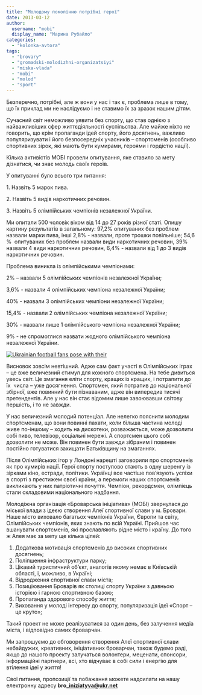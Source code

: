 ```yaml
---
title: "Молодому поколінню потрібні герої"
date: 2013-03-12
author: 
  username: "mobi"
  display_name: "Марина Рубайло"
categories: 
  - "kolonka-avtora"
tags: 
  - "brovary"
  - "gromadski-molodizhni-organizatsiyi"
  - "miska-vlada"
  - "mobi"
  - "molod"
  - "sport"
---
```


Безперечно, потрібні, але ж вони у нас і так є, проблема лише в тому, що їх приклад ми не наслідуємо і не ставимо їх за зразок нашим дітям.

Cучасний світ неможливо уявити без спорту, що став однією з найважливіших сфер життєдіяльності суспільства. Але майже ніхто не говорить, що крім пропаганди ідей спорту, його досягнень, важливо популяризувати і його безпосередніх учасників – спортсменів (особливо спортивних зірок, які мають бути кумирами, героями і гордістю нації).

Кілька активістів МОБІ провели опитування, яке ставило за мету дізнатися, чи знає молодь своїх героїв.

У опитуванні було всього три питання:

1\. Назвіть 5 марок пива.

2\. Назвіть 5 видів наркотичних речовин.

3\. Назвіть 5 олімпійських чемпіонів незалежної України.

Ми опитали 500 чоловік віком від 14 до 27 років різної статі. Опишу картину результатів в загальному: 97,2% опитуваних без проблем назвали марки пива, інші 2,8% - назвали, проте трошки повільніше; 54,6 %  опитуваних без проблем назвали види наркотичних речовин, 39% назвали 4 види наркотичних речовин, 6,4% - назвали від 1 до 3 видів наркотичних речовин.

Проблема виникла із олімпійськими чемпіонами:

2% – назвали 5 олімпійських чемпіонів незалежної України;

3,6% - назвали 4 олімпійських чемпіона незалежної України;

40% - назвали 3 олімпійських чемпіони незалежної України;

15,4% - назвали 2 олімпійських чемпіона незалежної України;

30% - назвали лише 1 олімпійського чемпіона незалежної України;

9% - не спромоглися назвати жодного олімпійського чемпіона незалежної України.

[![Ukrainian football fans pose with their](https://mpz.brovary.org/wp-content/uploads/2013/03/eb2faf92bb7d586d25810739c3dfc107-getty-511600332.1.jpg)](https://mpz.brovary.org/wp-content/uploads/2013/03/eb2faf92bb7d586d25810739c3dfc107-getty-511600332.1.jpg)

Висновок зовсім невтішний. Адже сам факт участі в Олімпійських іграх – це вже величезний стимул для кожного спортсмена. На тебе дивиться увесь світ. Це змагання еліти спорту, кращих із кращих, і потрапити до їх  числа – уже досягнення. Спортсмен, який потрапив до національної збірної, вже повинний бути пізнаваним, адже він випередив тисячі претендентів. Але у нас він стає відомим лише завоювавши світову першість, і то не завжди.

У нас величезний молодий потенціал. Але нелегко пояснити молодим спортсменам, що вони повинні пахати, коли більша частина молоді живе по-іншому – ходить на дискотеки, розважається, може дозволити собі пиво, телевізор, соціальні мережі. А спортсмен цього собі дозволити не може. Він повинен бути завжди зібраним і повинен постійно готуватися захищати Батьківщину на змаганнях.

Після Олімпійських ігор у Лондоні нарешті заговорили про спортсменів як про кумирів нації. Герої спорту поступово стають в одну шеренгу із зірками кіно, естради, політики. Українці все частіше пов’язують успіхи в спорті з престижем своєї країни, а перемоги наших спортсменів викликають у них патріотичні почуття. Чемпіон, рекордсмен, олімпієць стали складовими національного надбання.

Молодіжна організація «Броварська ініціатива» (МОБІ) звернулася до міської влади з ідеєю створення Алеї спортивної слави у м. Бровари. Наше місто виховало багатьох чемпіонів України, Європи та світу, Олімпійських чемпіонів, яких знають по всій Україні. Прийшов час вшанувати спортсменів, які прославляють рідне місто і країну. До того ж Алея має за мету ще кілька цілей:

1. Додаткова мотивація спортсменів до високих спортивних досягнень;
2. Поліпшення інфраструктури парку;
3. Цікавий туристичний об’єкт, аналогів якому немає в Київській області, і, можливо, в Україні;
4. Відродження спортивної слави міста;
5. Позиціювання Броварів як столиці спорту України з давньою історією і гарною спортивною базою;
6. Пропаганда здорового способу життя;
7. Виховання у молоді інтересу до спорту, популяризація ідеї «Спорт – це круто»;

Такий проект не може реалізуватися за один день, без залучення медіа міста, і відповідно самих броварчан.

Ми запрошуємо до обговорення створення Алеї спортивної слави небайдужих, креативних, ініціативних броварчан, також будемо раді, якщо до нашого проекту залучаться волонтери, меценати, спонсори, інформаційні партнери, всі, хто відчуває в собі сили і енергію для втілення ідеї у життя!

Свої питання, пропозиції та побажання можете надсилати на нашу електронну адресу **bro\_iniziatyva@ukr.net**
